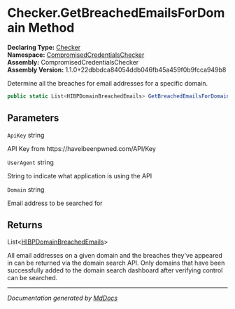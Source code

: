 ﻿<!--  
  <auto-generated>   
    The contents of this file were generated by a tool.  
    Changes to this file may be list if the file is regenerated  
  </auto-generated>   
-->

# Checker.GetBreachedEmailsForDomain Method

**Declaring Type:** [Checker](../index.md)  
**Namespace:** [CompromisedCredentialsChecker](../../index.md)  
**Assembly:** CompromisedCredentialsChecker  
**Assembly Version:** 1.1.0+22dbbdca84054ddb046fb45a459f0b9fcca949b8

Determine all the breaches for email addresses for a specific domain.

```csharp
public static List<HIBPDomainBreachedEmails> GetBreachedEmailsForDomain(string ApiKey, string UserAgent, string Domain);
```

## Parameters

`ApiKey`  string

API Key from https:\/\/haveibeenpwned.com\/API\/Key

`UserAgent`  string

String to indicate what application is using the API

`Domain`  string

Email address to be searched for

## Returns

List\<[HIBPDomainBreachedEmails](../../HIBPDomainBreachedEmails/index.md)\>

All email addresses on a given domain and the breaches they've appeared in can be returned via the domain search API. Only domains that have been successfully added to the domain search dashboard after verifying control can be searched. 

___

*Documentation generated by [MdDocs](https://github.com/ap0llo/mddocs)*
